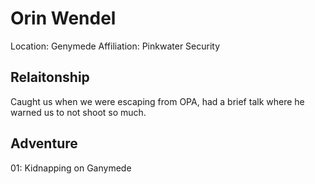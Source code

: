 # Orin Wendel

Location: Genymede
Affiliation: Pinkwater Security

## Relaitonship

Caught us when we were escaping from OPA, had a brief talk where he warned us to not shoot so much.

## Adventure

01: Kidnapping on Ganymede
